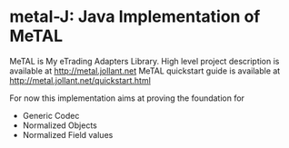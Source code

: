 # metal-J: Java Implementation of MeTAL
MeTAL is My eTrading Adapters Library.
High level project description is available at http://metal.jollant.net
MeTAL quickstart guide is available at http://metal.jollant.net/quickstart.html

For now this implementation aims at proving the foundation for
* Generic Codec
* Normalized Objects
* Normalized Field values
